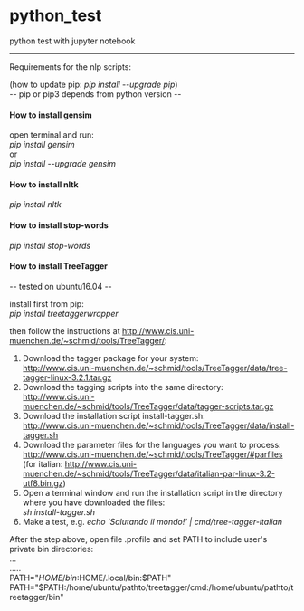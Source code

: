 # python_test
python test with jupyter notebook

--------------------------------
Requirements for the nlp scripts:

(how to update pip: *pip install --upgrade pip*)    
-- pip or pip3 depends from python version --

#### How to install gensim

open terminal and run:    
*pip install gensim*   
or   
*pip install --upgrade gensim*

#### How to install nltk
*pip install nltk*

      
#### How to install stop-words
*pip install stop-words*

#### How to install TreeTagger

-- tested on ubuntu16.04 --   

install first from pip:   
*pip install treetaggerwrapper*

then follow the instructions at http://www.cis.uni-muenchen.de/~schmid/tools/TreeTagger/:   

1. Download the tagger package for your system:    
http://www.cis.uni-muenchen.de/~schmid/tools/TreeTagger/data/tree-tagger-linux-3.2.1.tar.gz
2. Download the tagging scripts into the same directory:   
http://www.cis.uni-muenchen.de/~schmid/tools/TreeTagger/data/tagger-scripts.tar.gz
3. Download the installation script install-tagger.sh:    
http://www.cis.uni-muenchen.de/~schmid/tools/TreeTagger/data/install-tagger.sh
4. Download the parameter files for the languages you want to process:    
http://www.cis.uni-muenchen.de/~schmid/tools/TreeTagger/#parfiles    
(for italian: http://www.cis.uni-muenchen.de/~schmid/tools/TreeTagger/data/italian-par-linux-3.2-utf8.bin.gz)
5. Open a terminal window and run the installation script in the directory where you have downloaded the files:   
*sh install-tagger.sh*
6. Make a test, e.g. *echo 'Salutando il mondo!' | cmd/tree-tagger-italian* 

After the step above, open file .profile and set PATH to include user's private bin directories:    
...    
.....    
PATH="$HOME/bin:$HOME/.local/bin:$PATH"
PATH="$PATH:/home/ubuntu/pathto/treetagger/cmd:/home/ubuntu/pathto/treetagger/bin"
